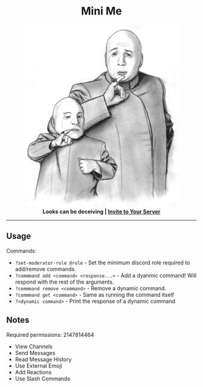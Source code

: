 <h1 align="center">Mini Me</h1>
<div align="center">
  <img width="414" height="483" src="./assets/mini-me.jpg">
</div>
<div align="center">
 <strong>
   Looks can be deceiving |
   <a href="https://discord.com/api/oauth2/authorize?client_id=854961435388936242&permissions=2147814464&scope=bot">
     Invite to Your Server
   </a>
 </strong>
</div>

---

## Usage

Commands:

- `?set-moderator-role @role` - Set the minimum discord role required to add/remove commands.
- `?commmand add <command> <response...>` - Add a dyanmic command! Will respond with the rest of the arguments.
- `?commmand remove <command>` - Remove a dynamic command.
- `?commmand get <command>` - Same as running the command itself
- `?<dynamic command>` - Print the response of a dynamic command

## Notes

Required permissions: 2147814464

- View Channels
- Send Messages
- Read Message History
- Use External Emoji
- Add Reactions
- Use Slash Commands
